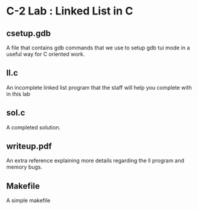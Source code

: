 # C-2 Lab : Linked List in C


## csetup.gdb

A file that contains gdb commands that we use to setup gdb tui mode in a useful way for C oriented work.

## ll.c

An incomplete linked list program that the staff will help  you complete with in this lab 

## sol.c

A completed solution.

## writeup.pdf

An extra reference explaining more details regarding the ll program and memory bugs. 

## Makefile

A simple makefile

